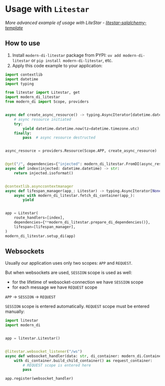 # Usage with `Litestar`

*More advanced example of usage with LiteStar - [litestar-sqlalchemy-template](https://github.com/modern-python/litestar-sqlalchemy-template)*

## How to use

1. Install `modern-di-litestar` package from PYPI: `uv add modern-di-litestar` or `pip install modern-di-litestar`, etc.
2. Apply this code example to your application:
```python
import contextlib
import datetime
import typing

from litestar import Litestar, get
import modern_di_litestar
from modern_di import Scope, providers


async def create_async_resource() -> typing.AsyncIterator[datetime.datetime]:
    # async resource initiated
    try:
        yield datetime.datetime.now(tz=datetime.timezone.utc)
    finally:
        pass  # async resource destructed


async_resource = providers.Resource(Scope.APP, create_async_resource)


@get("/", dependencies={"injected": modern_di_litestar.FromDI(async_resource)})
async def index(injected: datetime.datetime) -> str:
    return injected.isoformat()


@contextlib.asynccontextmanager
async def lifespan_manager(app_: Litestar) -> typing.AsyncIterator[None]:
    async with modern_di_litestar.fetch_di_container(app_):
        yield


app = Litestar(
    route_handlers=[index],
    dependencies={**modern_di_litestar.prepare_di_dependencies()},
    lifespan=[lifespan_manager],
)
modern_di_litestar.setup_di(app)
```

## Websockets

Usually our application uses only two scopes: `APP` and `REQUEST`.

But when websockets are used, `SESSION` scope is used as well:
- for the lifetime of websocket-connection we have `SESSION` scope
- for each message we have `REQUEST` scope

`APP` → `SESSION` → `REQUEST`

`SESSION` scope is entered automatically.
`REQUEST` scope must be entered manually:

```python
import litestar
import modern_di


app = litestar.Litestar()


@litestar.websocket_listener("/ws")
async def websocket_handler(data: str, di_container: modern_di.Container) -> None:
    with di_container.build_child_container() as request_container:
        # REQUEST scope is entered here
        pass

app.register(websocket_handler)
```
